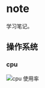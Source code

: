 # note

学习笔记。

## 操作系统

### cpu

![cpu 使用率](https://github.com/mathlsj/note/blob/master/operating-system/cpu/cpu-used)
